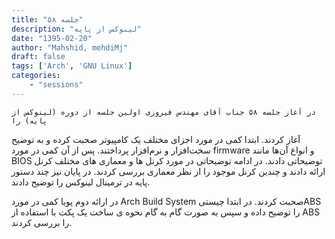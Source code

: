 ```yaml
---
title: "جلسه ۵۸"
description: "لینوکس از پایه"
date: "1395-02-20"
author: "Mahshid, mehdiMj"
draft: false
tags: ['Arch', 'GNU Linux']
categories:
    - "sessions"
---
```

    در آغاز جلسه ۵۸ جناب آقای مهندس فیروزی اولین جلسه از دوره (لینوکس از پایه) را
آغاز کردند. ابتدا کمی در مورد اجزای مختلف یک کامپیوتر صحبت کرده و به توضیح
سخت‌افزار و نرم‌افزار پرداختند. پس از آن کمی در مورد firmware و انواع آن‌ها
مانند BIOS توضیحاتی دادند. در ادامه توضیحاتی در مورد کرنل ها و معماری های
مختلف کرنل ارائه دادند و چندین کرنل موجود را از نظر معماری بررسی کردند. در
پایان نیز چند دستور پایه در ترمینال لینوکس را توضیح دادند.

در ارائه دوم پویا کمی در مورد Arch Build System صحبت کردند. در ابتدا چیستیABS را توضیح داده و سپس به صورت گام به گام نحوه ی ساخت یک پکت با استفاده از ABS را بررسی کردند.

